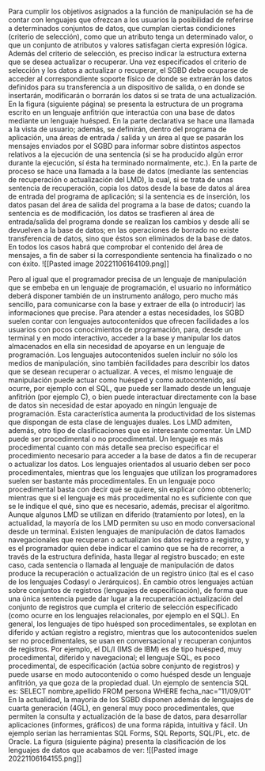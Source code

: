 Para cumplir los objetivos asignados a la función de manipulación se ha
de contar con lenguajes que ofrezcan a los usuarios la posibilidad de referirse a
determinados conjuntos de datos, que cumplan ciertas condiciones (criterio de
selección), como que un atributo tenga un determinado valor, o que un conjunto
de atributos y valores satisfagan cierta expresión lógica. Además del criterio de
selección, es preciso indicar la estructura externa que se desea actualizar o
recuperar.
Una vez especificados el criterio de selección y los datos a actualizar o
recuperar, el SGBD debe ocuparse de acceder al correspondiente soporte físico
de donde se extraerán los datos definidos para su transferencia a un dispositivo
de salida, o en donde se insertarán, modificarán o borrarán los datos si se trata
de una actualización.
En la figura (siguiente página) se presenta la estructura de un programa
escrito en un lenguaje anfitrión que interactúa con una base de datos mediante
un lenguaje huésped. En la parte declarativa se hace una llamada a la vista de
usuario; además, se definirán, dentro del programa de aplicación, una áreas de
entrada / salida y un área al que se pasarán los mensajes enviados por el SGBD
para informar sobre distintos aspectos relativos a la ejecución de una sentencia
(si se ha producido algún error durante la ejecución, sí ésta ha terminado
normalmente, etc.). En la parte de proceso se hace una llamada a la base de datos
(mediante las sentencias de recuperación o actualización del LMD), la cual, si se
trata de unas sentencia de recuperación, copia los datos desde la base de datos
al área de entrada del programa de aplicación; si la sentencia es de inserción, los
datos pasan del área de salida del programa a la base de datos; cuando la
sentencia es de modificación, los datos se trasfieren al área de entrada/salida del
programa donde se realizan los cambios y desde allí se devuelven a la base de
datos; en las operaciones de borrado no existe transferencia de datos, sino que
éstos son eliminados de la base de datos. En todos los casos habrá que
comprobar el contenido del área de mensajes, a fin de saber si la
correspondiente sentencia ha finalizado o no con éxito.
![[Pasted image 20221106164109.png]]

Pero al igual que el programador precisa de un lenguaje de manipulación
que se embeba en un lenguaje de programación, el usuario no informático
deberá disponer también de un instrumento análogo, pero mucho más sencillo,
para comunicarse con la base y extraer de ella (o introducir) las informaciones
que precise. Para atender a estas necesidades, los SGBD suelen contar con
lenguajes autocontenidos que ofrecen facilidades a los usuarios con pocos
conocimientos de programación, para, desde un terminal y en modo interactivo,
acceder a la base y manipular los datos almacenados en ella sin necesidad de
apoyarse en un lenguaje de programación.
Los lenguajes autocontenidos suelen incluir no sólo los medios de
manipulación, sino también facilidades para describir los datos que se desean
recuperar o actualizar.
A veces, el mismo lenguaje de manipulación puede actuar como huésped
y como autocontenido, así ocurre, por ejemplo con el SQL, que puede ser llamado
desde un lenguaje anfitrión (por ejemplo C), o bien puede interactuar
directamente con la base de datos sin necesidad de estar apoyado en ningún
lenguaje de programación. Esta característica aumenta la productividad de los
sistemas que dispongan de esta clase de lenguajes duales.
Los LMD admiten, además, otro tipo de clasificaciones que es
interesante comentar. Un LMD puede ser procedimental o no procedimental. Un
lenguaje es más procedimental cuanto con más detalle sea preciso especificar el
procedimiento necesario para acceder a la base de datos a fin de recuperar o
actualizar los datos. Los lenguajes orientados al usuario deben ser poco
procedimentales, mientras que los lenguajes que utilizan los programadores
suelen ser bastante más procedimentales. En un lenguaje poco procedimental
basta con decir qué se quiere, sin explicar cómo obtenerlo; mientras que si el
lenguaje es más procedimental no es suficiente con que se le indique el qué, sino
que es necesario, además, precisar el algoritmo.
Aunque algunos LMD se utilizan en diferido (tratamiento por lotes), en la
actualidad, la mayoría de los LMD permiten su uso en modo conversacional desde
un terminal.
Existen lenguajes de manipulación de datos llamados navegacionales que
recuperan o actualizan los datos registro a registro, y es el programador quien
debe indicar el camino que se ha de recorrer, a través de la estructura definida,
hasta llegar al registro buscado; en este caso, cada sentencia o llamada al
lenguaje de manipulación de datos produce la recuperación o actualización de un
registro único (tal es el caso de los lenguajes Codasyl o Jerárquicos). En cambio
otros lenguajes actúan sobre conjuntos de registros (lenguajes de especificación),
de forma que una única sentencia puede dar lugar a la recuperación actualización
del conjunto de registros que cumpla el criterio de selección especificado (como
ocurre en los lenguajes relacionales, por ejemplo en el SQL).
En general, los lenguajes de tipo huésped son procedimentales, se
explotan en diferido y actúan registro a registro, mientras que los
autocontenidos suelen ser no procedimentales, se usan en conversacional y
recuperan conjuntos de registros. Por ejemplo, el DL/I (IMS de IBM) es de tipo
huésped, muy procedimental, diferido y navegacional; el lenguaje SQL, es poco
procedimental, de especificación (actúa sobre conjunto de registros) y puede
usarse en modo autocontenido o como huésped desde un lenguaje anfitrión, ya
que goza de la propiedad dual. Un ejemplo de sentencia SQL es:
SELECT nombre,apellido
FROM persona
WHERE fecha_nac=”11/09/01”
En la actualidad, la mayoría de los SGBD disponen además de lenguajes
de cuarta generación (4GL), en general muy poco procedimentales, que permiten
la consulta y actualización de la base de datos, para desarrollar aplicaciones
(informes, gráficos) de una forma rápida, intuitiva y fácil. Un ejemplo serían las
herramientas SQL Forms, SQL Reports, SQL/PL, etc. de Oracle.
La figura (siguiente página) presenta la clasificación de los lenguajes de
datos que acabamos de ver:
![[Pasted image 20221106164155.png]]